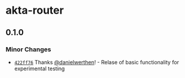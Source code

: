 # akta-router

## 0.1.0

### Minor Changes

- [`422ff76`](https://github.com/danielwerthen/akta/commit/422ff769864ca46c95782172ae2266b62e3d1a78) Thanks [@danielwerthen](https://github.com/danielwerthen)! - Relase of basic functionality for experimental testing
